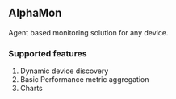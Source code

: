 

## AlphaMon 

Agent based monitoring solution for any device.

### Supported features
1. Dynamic device discovery
2. Basic Performance metric aggregation
3. Charts



